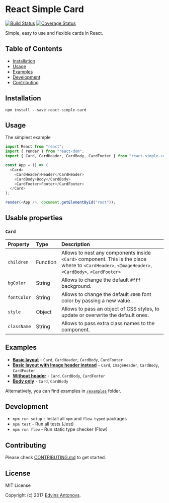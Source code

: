 # React Simple Card
[![Build Status](https://travis-ci.org/ummahusla/react-simple-card.svg?branch=master)](https://travis-ci.org/ummahusla/react-simple-card) [![Coverage Status](https://coveralls.io/repos/github/ummahusla/react-simple-card/badge.svg?branch=master)](https://coveralls.io/github/ummahusla/react-simple-card?branch=master)

Simple, easy to use and flexible cards in React.


## Table of Contents

- [Installation](#installation)
- [Usage](#usage)
- [Examples](#examples)
- [Development](#development)
- [Contributing](#contributing)

## Installation

```
npm install --save react-simple-card
```

## Usage

The simplest example

```js
import React from "react";
import { render } from "react-dom";
import { Card, CardHeader, CardBody, CardFooter } from "react-simple-card";

const App = () => (
  <Card>
    <CardHeader>Header</CardHeader>
    <CardBody>Body</CardBody>
    <CardFooter>Footer</CardFooter>
  </Card>
);

render(<App />, document.getElementById("root"));
```

## Usable properties

### `Card`


| Property | Type | Description
:---|:---|:---
| `children` | Function | Allows to nest any components inside `<Card>` component. This is the place where to `<CardHeader>`, `<ImageHeader>`, `<CardBody>`, `<CardFooter>` |
| `bgColor` | String | Allows to change the default `#fff` background. |
| `fontColor` | String | Allows to change the default `#000` font color by passing a new value . |
| `style` | Object | Allows to pass an object of CSS styles, to update or overwrite the default ones. |
| `className`| String | Allows to pass extra class names to the component. |


## Examples

- [**Basic layout**](https://codesandbox.io/s/611monz7qz) - `Card`, `CardHeader`, `CardBody`, `CardFooter` 
- [**Basic layout with Image header instead**](https://codesandbox.io/s/k2kwznw6qv) - `Card`, `ImageHeader`, `CardBody`, `CardFooter` 
- [**Without header**](https://codesandbox.io/s/zqk7jvrnym) - `Card`, `CardBody`, `CardFooter` 
- [**Body only**](https://codesandbox.io/s/vnlxr3l6j0) - `Card`, `CardBody`

Alternatively, you can find examples in [`/examples`](/examples) folder.

## Development

* `npm run setup` - Install all `npm` and `flow-typed` packages
* `npm test` - Run all tests (Jest)
* `npm run flow` - Run static type checker (Flow)


## Contributing

Please check [CONTRIBUTING.md](CONTRIBUTING.md) to get started.

## License

MIT License

Copyright (c) 2017 [Edvins Antonovs](https://twitter.com/edvinsantonovs).
